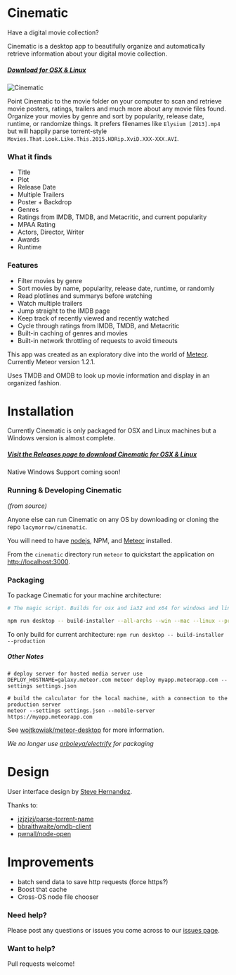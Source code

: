 Cinematic
===========

Have a digital movie collection?

Cinematic is a desktop app to beautifully organize and automatically retrieve information about your digital movie collection. 

##### [Download for OSX & Linux](https://github.com/lacymorrow/cinematic/releases)

![Cinematic](http://lacymorrow.com/images/cinematic.gif)


Point Cinematic to the movie folder on your computer to scan and retrieve movie posters, ratings, trailers and much more about any movie files found. Organize your movies by genre and sort by popularity, release date, runtime, or randomize things. It prefers filenames like `Elysium [2013].mp4` but will happily parse torrent-style `Movies.That.Look.Like.This.2015.HDRip.XviD.XXX-XXX.AVI`.

### What it finds

* Title
* Plot
* Release Date
* Multiple Trailers
* Poster + Backdrop
* Genres
* Ratings from IMDB, TMDB, and Metacritic, and current popularity
* MPAA Rating
* Actors, Director, Writer
* Awards
* Runtime

### Features

* Filter movies by genre
* Sort movies by name, popularity, release date, runtime, or randomly
* Read plotlines and summarys before watching
* Watch multiple trailers
* Jump straight to the IMDB page
* Keep track of recently viewed and recently watched
* Cycle through ratings from IMDB, TMDB, and Metacritic
* Built-in caching of genres and movies
* Built-in network throttling of requests to avoid timeouts

This app was created as an exploratory dive into the world of [Meteor](http://meteor.com). Currently Meteor version 1.2.1.

Uses TMDB and OMDB to look up movie information and display in an organized fashion.

# Installation

Currently Cinematic is only packaged for OSX and Linux machines but a Windows version is almost complete.

##### [Visit the Releases page to download Cinematic for OSX & Linux](https://github.com/lacymorrow/cinematic/releases)

Native Windows Support coming soon!


### Running & Developing Cinematic

_(from source)_

Anyone else can run Cinematic on any OS by downloading or cloning the repo `lacymorrow/cinematic`. 

You will need to have [nodejs](http://nodejs.org), NPM, and [Meteor](https://www.meteor.com/install) installed.

From the `cinematic` directory run `meteor` to quickstart the application on [http://localhost:3000](http://localhost:3000).

### Packaging

To package Cinematic for your machine architecture:

```bash
# The magic script. Builds for osx and ia32 and x64 for windows and linux. 

npm run desktop -- build-installer --all-archs --win --mac --linux --production

```

To only build for current architecture: `npm run desktop -- build-installer --production`



##### Other Notes

```
# deploy server for hosted media server use
DEPLOY_HOSTNAME=galaxy.meteor.com meteor deploy myapp.meteorapp.com --settings settings.json

# build the calculator for the local machine, with a connection to the production server
meteor --settings settings.json --mobile-server https://myapp.meteorapp.com  
```


See [wojtkowiak/meteor-desktop](https://github.com/wojtkowiak/meteor-desktop) for more information.

_We no longer use [arboleya/electrify](https://github.com/arboleya/electrify) for packaging_


# Design
User interface design by [Steve Hernandez](http://slhernandez.com/2013/09/10/Movie-App/).

Thanks to:

* [jzjzjzj/parse-torrent-name](https://github.com/jzjzjzj/parse-torrent-name)
* [bbraithwaite/omdb-client](https://github.com/bbraithwaite/omdb-client)
* [pwnall/node-open](https://github.com/pwnall/node-open)


# Improvements
* batch send data to save http requests (force https?)
* Boost that cache
* Cross-OS node file chooser


### Need help?

Please post any questions or issues you come across to our [issues page](https://github.com/lacymorrow/cinematic/issues).

### Want to help?

Pull requests welcome!
